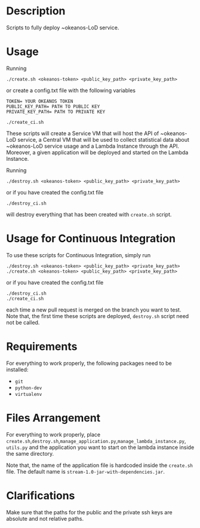 # Description
Scripts to fully deploy ~okeanos-LoD service.


# Usage

Running

```
./create.sh <okeanos-token> <public_key_path> <private_key_path>
```

or create a config.txt file with the following variables 

```
TOKEN= YOUR OKEANOS TOKEN
PUBLIC_KEY_PATH= PATH TO PUBLIC KEY 
PRIVATE_KEY_PATH= PATH TO PRIVATE KEY 
```

```
./create_ci.sh 
```

These scripts will create a Service VM that will host the API of ~okeanos-LoD service, a Central VM that will be
used to collect statistical data about ~okeanos-LoD service usage and a Lambda Instance through
the API. Moreover, a given application will be deployed and started on the Lambda Instance.

Running

```
./destroy.sh <okeanos-token> <public_key_path> <private_key_path>
```

or if you have created the config.txt file

```
./destroy_ci.sh 
```

will destroy everything that has been created with `create.sh` script.

# Usage for Continuous Integration
To use these scripts for Continuous Integration, simply run

```
./destroy.sh <okeanos-token> <public_key_path> <private_key_path>
./create.sh <okeanos-token> <public_key_path> <private_key_path>
```

or if you have created the config.txt file
```
./destroy_ci.sh 
./create_ci.sh 
```

each time a new pull request is merged on the branch you want to test. Note that, the first time
these scripts are deployed, `destroy.sh` script need not be called.


# Requirements
For everything to work properly, the following packages need to be installed:

* `git`  
* `python-dev`  
* `virtualenv`  


# Files Arrangement
For everything to work properly, place `create.sh`,`destroy.sh`,`manage_application.py`,`manage_lambda_instance.py`, `utils.py` and the application you want to start on the
lambda instance inside the same directory.

Note that, the name of the application file is hardcoded inside the `create.sh` file. The default name is `stream-1.0-jar-with-dependencies.jar`.


# Clarifications
Make sure that the paths for the public and the private ssh keys are absolute and not relative paths.
